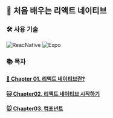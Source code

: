 ## 📗 처음 배우는 리액트 네이티브

### 🛠 사용 기술

![ReacNative](https://img.shields.io/badge/React_Native-53C1DE?style=flat-square&logo=react&logoColor=white)
![Expo](https://img.shields.io/badge/Expo-181717?style=flat-square&logo=Expo&logoColor=white)

### 📚 목차

#### [🐶 Chapter 01. 리액트 네이티브란?](https://github.com/keemtj/study-react-native-expo/tree/master/chapter01)

#### [🐱 Chapter02. 리액트 네이티브 시작하기](https://github.com/keemtj/study-react-native-expo/tree/master/chapter02)

#### [🐭 Chapter03. 컴포넌트](https://github.com/keemtj/study-react-native-expo/tree/master/chapter03)
